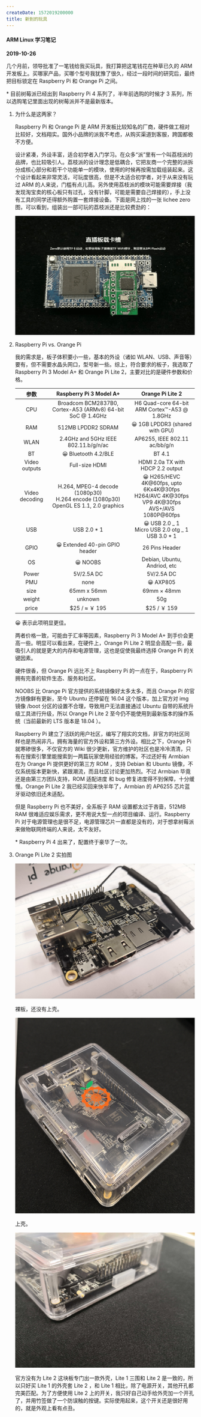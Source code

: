 ```yaml
---
createDate: 1572019200000
title: 新到的玩具
---
```


#### ARM Linux 学习笔记

**2019-10-26**

几个月前，领导批准了一笔钱给我买玩具，我打算把这笔钱花在种草已久的 ARM 开发板上。买哪家产品，买哪个型号我犹豫了很久，经过一段时间的研究后，最终把目标锁定在 Raspberry Pi 和 Orange Pi 之间。

\* 目前树莓派已经出到 Raspberry Pi 4 系列了，半年前选购的时候才 3 系列，所以选购笔记里面出现的树莓派并不是最新版本。

1. 为什么是这两家？

   Raspberry Pi 和 Orange Pi 是 ARM 开发板比较知名的厂商，硬件做工相对比较好，文档翔实。国外小品牌的派我不考虑，从购买渠道到客服，跨国都极不方便。

   设计紧凑，外设丰富，适合初学者入门学习。在众多“派”里有一个叫荔枝派的品牌，也比较吸引人。荔枝派的设计理念是低耦合，它把友商一个完整的派拆分成核心部分和若干个功能单一的模块，使用的时候再按需加载组装起来。这个设计看起来非常灵活，可玩度很高，但是不太适合初学者，对于从来没有玩过 ARM 的人来说，门槛有点儿高。另外使用荔枝派的模块可能需要焊接（我发现淘宝卖的核心板只有过孔，没有针脚，可能是需要自己焊接的），手上没有工具的同学还得额外购置一套焊接设备。下面是网上找的一张 lichee zero 图，可以看到，组装出一部可玩的荔枝派还是比较费劲的：

   <p><img src="./lichee-zero.gif"></p>

2. Raspberry Pi vs. Orange Pi

   我的需求是，板子体积要小一些，基本的外设（诸如 WLAN、USB、声音等）要有，但不需要水晶头网口，型号新一些。综上，符合要求的板子，我选取了 Raspberry Pi 3 Model A+ 和 Orange Pi Lite 2，主要对比的是硬件参数和价格。

   |      参数      |                                   Raspberry Pi 3 Model A+                                   |                                                  Orange Pi Lite 2                                                  |
   | :------------: | :-----------------------------------------------------------------------------------------: | :----------------------------------------------------------------------------------------------------------------: |
   |      CPU       |                 Broadcom BCM2837B0, Cortex-A53 (ARMv8) 64-bit SoC @ 1.4GHz                  |                                    H6 Quad-core 64-bit ARM Cortex™-A53 @ 1.8GHz                                    |
   |      RAM       |                                     512MB LPDDR2 SDRAM                                      |                                      :grinning: 1GB LPDDR3 (shared with GPU)                                       |
   |      WLAN      |                            2.4GHz and 5GHz IEEE 802.11.b/g/n/ac                             |                                           AP6255, IEEE 802.11 ac/bb/g/n                                            |
   |       BT       |                                :grinning: Bluetooth 4.2/BLE                                 |                                                       BT 4.1                                                       |
   | Video outputs  |                                       Full-size HDMI                                        |                                         HDMI 2.0a TX with HDCP 2.2 output                                          |
   | Video decoding | H.264, MPEG-4 decode (1080p30) <br> H.264 encode (1080p30) <br> OpenGL ES 1.1, 2.0 graphics | :grinning: H265/HEVC 4K@60fps, upto 6Kx4K@30fps <br> H264/AVC 4K@30fps <br> VP9 4K@30fps <br> AVS+/AVS 1080P@60fps |
   |      USB       |                                        USB 2.0 \* 1                                         |                        :grinning: USB 2.0 _ 1 <br> Micro USB 2.0 otg _ 1 <br> USB 3.0 \* 1                         |
   |      GPIO      |                           :grinning: Extended 40-pin GPIO header                            |                                                   26 Pins Header                                                   |
   |       OS       |                                      :grinning: NOOBS                                       |                                            Debian, Ubuntu, Andriod, etc                                            |
   |     Power      |                                         5V/2.5A DC                                          |                                                     5V/2.5A DC                                                     |
   |      PMU       |                                            none                                             |                                                 :grinning: AXP805                                                  |
   |      size      |                                         65mm x 56mm                                         |                                                    69mm × 48mm                                                     |
   |     weight     |                                           unknown                                           |                                                        50g                                                         |
   |     price      |                                       $25 / ≈ ￥ 195                                        |                                                    $25 / ￥ 159                                                    |

   :grinning: 表示此项明显更佳。

   两者价格一致，可能由于汇率等因素，Raspberry Pi 3 Model A+ 到手价会更高一些。明显可以看出来，在硬件上，Orange Pi Lite 2 明显会高配一些，最吸引人的就是更大的内存和电源管理，这也是促使我最终选择 Orange Pi 的关键因素。

   硬件很香，但 Orange Pi 远比不上 Raspberry Pi 的一点在于，Raspberry Pi 拥有完善的软件生态、服务和社区。

   NOOBS 比 Orange Pi 官方提供的系统镜像好太多太多，而且 Orange Pi 的官方镜像鲜有更新，至今 Ubuntu 还停留在 16.04 这个版本，加上官方对 img 镜像 /boot 分区的设置不合理，导致用户无法直接通过 Ubuntu 自带的系统升级工具进行升级，所以 Orange Pi Lite 2 至今仍不能使用到最新版本的操作系统（当前最新的 LTS 版本是 18.04 ）。

   Raspberry Pi 建立了活跃的用户社区，编写了翔实的文档，非官方的社区同样也是热闹非凡，拥有海量的官方外设和第三方外设。相比之下，Orange Pi 就寒碜很多，不仅官方的 Wiki 很少更新，官方维护的社区也是冷冷清清，只有在搜索引擎里能搜索到一两篇玩家使用经验的博客。不过还好有 Armbian 在为 Orange Pi 提供更好的第三方 ROM ，支持 Debian 和 Ubuntu 镜像，不仅系统版本更新快，紧跟潮流，而且社区讨论更加热烈。不过 Armbian 毕竟还是由第三方团队支持，ROM 适配进度 和 bug 修复进度得不到保障，十分缓慢。Orange Pi Lite 2 我已经买回来快半年了，Armbian 的 AP6255 芯片蓝牙驱动依旧还未适配。

   但是 Raspberry Pi 也不美好，全系板子 RAM 设置都太过于吝啬，512MB RAM 很难适应娱乐需求，更不用说大型一点的项目编译、运行。Raspberry Pi 对于电源管理也是很不足，电源管理芯片一直都是没有的，对于想拿树莓派来做物联网终端的人来说，太不友好。

   \* Raspberry Pi 4 出来了，配置终于豪华了一次。

3. Orange Pi Lite 2 实拍图

   <p><img src="./lite2-0.jpg"></p>

   裸板，还没有上壳。

   <p><img src="./lite2-2.jpg"></p>

   上壳。

   <p><img src="./lite2-1.jpg"></p>

   官方没有为 Lite 2 这块板专门出一款外壳，Lite 1 三围和 Lite 2 是一致的，所以只好买 Lite 1 的外壳套 Lite 2 ，和 Lite 1 相比，除了电源开关，其他开孔都完美匹配。为了方便使用 Lite 2 上的开关，我只好自己动手给外壳加一个开孔了，并用竹签做了一个防误触的按键。实际使用起来，这个开关还是很好用的，就是外观上看有点丑。

